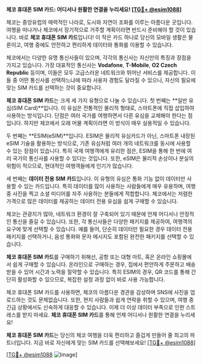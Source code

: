 **체코 휴대폰 SIM 카드: 어디서나 원활한 연결을 누리세요! [[TG💪+ @esim1088](https://t.me/s/esim1088)]**

체코는 중앙유럽의 매력적인 나라로, 도시와 자연이 조화를 이루는 아름다운 곳입니다. 여행을 떠나거나 체코에서 장기적으로 거주할 계획이라면 반드시 준비해야 할 것이 있습니다. 바로 **체코 휴대폰 SIM 카드**입니다! 이 작은 카드 하나로 당신의 모바일 생활은 물론이고, 여행 중에도 안전하고 편리하게 데이터와 통화를 이용할 수 있습니다.

체코에서는 다양한 유명 통신사들이 있으며, 각각의 통신사는 자신만의 특징과 장점을 가지고 있습니다. 가장 대표적인 통신사는 **Vodafone**, **T-Mobile**, **O2 Czech Republic** 등이며, 이들은 모두 고급스러운 네트워크와 뛰어난 서비스를 제공합니다. 이들 중 어떤 통신사를 선택하느냐에 따라 사용자 경험도 달라질 수 있으니, 자신의 필요에 맞는 SIM 카드를 선택하는 것이 중요합니다.

**체코 휴대폰 SIM 카드**는 크게 세 가지 유형으로 나눌 수 있습니다. 첫 번째는 **일반 유심(SIM Card)**입니다. 이 유심은 전통적인 물리적 형태로, 스마트폰에 직접 삽입하여 사용하는 방식입니다. 단점은 여러 국가를 여행하면서 다른 유심을 교체해야 한다는 점입니다. 하지만 체코에서 오래 머물 계획이라면 이 방식이 매우 실용적일 수 있습니다.

두 번째는 **ESIM(eSIM)**입니다. ESIM은 물리적 유심카드가 아닌, 스마트폰 내장된 eSIM 기술을 활용하는 방식으로, 기존 유심처럼 여러 개의 네트워크를 동시에 사용할 수 있는 장점이 있습니다. 특히 국제 여행객에게 유리한 점은, ESIM을 통해 한 번에 여러 국가의 통신사를 사용할 수 있다는 것입니다. 또한, eSIM은 물리적 손상이나 분실의 위험이 적으므로, 현대적인 여행객들에게 인기가 많습니다.

세 번째는 **데이터 전용 SIM 카드**입니다. 이 유형의 유심은 통화 기능 없이 데이터만 사용할 수 있는 카드입니다. 특히 데이터를 많이 사용하는 사람들에게 매우 유용하며, 여행 중 사진을 찍고 소셜 미디어를 자주 사용하는 분들에게 적합합니다. 체코에서는 저렴한 가격으로 많은 데이터를 제공하는 데이터 전용 유심을 쉽게 구매할 수 있습니다.

체코는 관광지가 많아, 네트워크 환경이 잘 구축되어 있기 때문에 언제 어디서나 안정적인 통신을 즐길 수 있습니다. 또한, 각 통신사들은 다양한 패키지를 제공하여, 여행객의 요구에 맞게 선택할 수 있습니다. 예를 들어, 단순히 데이터만 필요한 경우 데이터 전용 패키지를 선택하거나, 음성 통화와 문자 메시지도 포함된 완전한 패키지를 선택할 수 있습니다.

**체코 휴대폰 SIM 카드**를 구매하기 위해선, 공항 또는 대형 마트, 혹은 온라인 쇼핑몰에서 쉽게 구매할 수 있습니다. 온라인으로 구매하는 경우, 집에서 편안하게 주문하고 배송받을 수 있어 시간과 노력을 절약할 수 있습니다. 특히 ESIM의 경우, QR 코드를 통해 간단히 활성화할 수 있으므로, 복잡한 설정 과정 없이 바로 사용 가능합니다.

체코 휴대폰 SIM 카드를 사용하면, 체코의 아름다운 경관을 감상하며 SNS에 사진을 업로드하는 것도 문제없습니다. 또한, 현지 사람들과 쉽게 연락을 취할 수 있으며, 여행 중 긴급 상황에서도 신속하게 대응할 수 있습니다. 이제 더 이상 데이터 부족으로 인한 스트레스를 받지 마세요. **체코 휴대폰 SIM 카드**를 통해 언제 어디서나 원활한 연결을 누리세요!

**체코 휴대폰 SIM 카드**는 당신의 체코 여행을 더욱 편리하고 즐겁게 만들어 줄 최고의 파트너입니다. 지금 바로 자신에게 맞는 SIM 카드를 선택해보세요! [[TG💪+ @esim1088](https://t.me/s/esim1088)]

[[TG💪+ @esim1088](https://t.me/s/esim1088) ![Image](https://i.postimg.cc/Y0z9fWf4/image.png)]